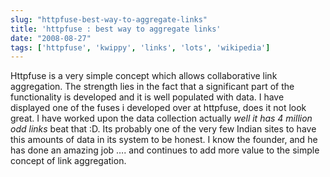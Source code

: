 ```yaml
---
slug: "httpfuse-best-way-to-aggregate-links"
title: 'httpfuse : best way to aggregate links'
date: "2008-08-27"
tags: ['httpfuse', 'kwippy', 'links', 'lots', 'wikipedia']
---
```

Httpfuse is a very simple concept which allows collaborative link aggregation. The strength lies in the fact that a significant part of the functionality is developed and it is well populated with data.  I have displayed one of the fuses i developed over at httpfuse, does it not look great. I have worked upon the data collection actually *well it has 4 million odd links* beat that :D. Its probably one of the very few Indian sites to have this amounts of data in its system to be honest. I know the founder, and he has done an amazing job …. and continues to add more value to the simple concept of link aggregation.

 
